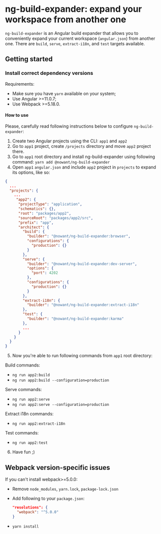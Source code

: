 # ng-build-expander: expand your workspace from another one

`ng-build-expander` is an Angular build expander that allows you to conveniently expand your current workspace (`angular.json`) from another one. There are `build`, `serve`, `extract-i18n`, and `test` targets available.

## Getting started

### Install correct dependency versions

Requirements:

* Make sure you have `yarn` available on your system;
* Use Angular >=11.0.7;
* Use Webpack >=5.18.0.

#### How to use

Please, carefully read following instructions below to configure `ng-build-expander`:

1. Create two Angular projects using the CLI: `app1` and `app2`
2. Go to `app1` project, create `/projects` directory and move `app2` project there.
3. Go to `app1` root directory and install ng-build-expander using following command: `yarn add @nowant/ng-build-expander`
4. Open `app1` `angular.json` and include `app2` project in `projects` to expand its options, like so:

```json
{
  ...
  "projects": {
    ...
     "app2": {
      "projectType": "application",
      "schematics": {},
      "root": "packages/app2",
      "sourceRoot": "packages/app2/src",
      "prefix": "app",
      "architect": {
        "build": {
          "builder": "@nowant/ng-build-expander:browser",
          "configurations": {
            "production": {}
          }
        },
        "serve": {
          "builder": "@nowant/ng-build-expander:dev-server",
          "options": {
            "port": 4202
          },
          "configurations": {
            "production": {}
          }
        },
        "extract-i18n": {
          "builder": "@nowant/ng-build-expander:extract-i18n"
        },
        "test": {
          "builder": "@nowant/ng-build-expander:karma"
        },
        ...
      }
    }
  }
}
```

5. Now you're able to run following commands from `app1` root directory:

Build commands:

* `ng run app2:build`
* `ng run app2:build --configuration=production`

Serve commands:

* `ng run app2:serve`
* `ng run app2:serve --configuration=production`

Extract i18n commands:

* `ng run app2:extract-i18n`

Test commands:

* `ng run app2:test`

6. Have fun ;)

## Webpack version-specific issues

If you can't install webpack>=5.0.0:

* Remove `node_modules`, `yarn.lock`, `package-lock.json`
* Add following to your `package.json`:

  ```json
  "resolutions": {
    "webpack": "^5.0.0"
  }

* `yarn install`
